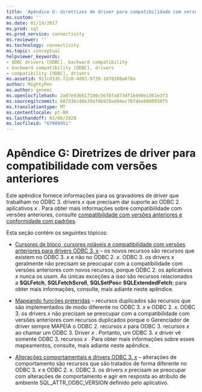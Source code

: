 ```yaml
---
title: 'Apêndice G: diretrizes de driver para compatibilidade com versões anteriores | Microsoft Docs'
ms.custom: ''
ms.date: 01/19/2017
ms.prod: sql
ms.prod_service: connectivity
ms.reviewer: ''
ms.technology: connectivity
ms.topic: conceptual
helpviewer_keywords:
- ODBC drivers [ODBC], backward compatibility
- backward compatibility [ODBC], drivers
- compatibility [ODBC], drivers
ms.assetid: 911cd335-f2c0-4d03-9739-1078308a678a
author: MightyPen
ms.author: genemi
ms.openlocfilehash: 2a07e936617100c56f8fa873df1b490e1d61e3f3
ms.sourcegitcommit: b87d36c46b39af8b929ad94ec707dee8800950f5
ms.translationtype: MT
ms.contentlocale: pt-BR
ms.lasthandoff: 02/08/2020
ms.locfileid: "67909951"
---
```

# <a name="appendix-g-driver-guidelines-for-backward-compatibility"></a>Apêndice G: Diretrizes de driver para compatibilidade com versões anteriores
Este apêndice fornece informações para os gravadores de driver que trabalham no ODBC 3. drivers *x* que precisam dar suporte ao ODBC 2. aplicativos *x* . Para obter mais informações sobre compatibilidade com versões anteriores, consulte [compatibilidade com versões anteriores e conformidade com padrões](../../../odbc/reference/develop-app/backward-compatibility-and-standards-compliance.md).  
  
 Esta seção contém os seguintes tópicos:  
  
-   [Cursores de bloco, cursores roláveis e compatibilidade com versões anteriores para drivers ODBC 3. x](../../../odbc/reference/appendixes/block-cursors-scrollable-cursors-and-backward-compatibility.md) – os novos recursos são recursos que existem no ODBC 3. *x* e não no ODBC 2. *x*. ODBC 3. os drivers *x* geralmente não precisam se preocupar com a compatibilidade com versões anteriores com novos recursos, porque ODBC 2. os aplicativos *x* nunca os usam. As únicas exceções a isso são recursos relacionados a **SQLFetch**, **SQLFetchScroll**, **SQLSetPos**e **SQLExtendedFetch**; para obter mais informações, consulte, mais adiante neste apêndice.  
  
-   [Mapeando funções preteridas](../../../odbc/reference/appendixes/mapping-deprecated-functions.md) – recursos duplicados são recursos que são implementados de modo diferente no ODBC 3. *x* e ODBC 2. *x*. ODBC 3. os drivers *x* não precisam se preocupar com a compatibilidade com versões anteriores com recursos duplicados porque o Gerenciador de driver sempre MAPEIA o ODBC 2. recursos *x* para ODBC 3. recursos *x* ao chamar um ODBC 3. Driver *x* . Portanto, um ODBC 3. *x* driver vê somente ODBC 3. recursos *x* . Para obter mais informações sobre esses mapeamentos, consulte, mais adiante neste apêndice.  
  
-   [Alterações comportamentais e drivers ODBC 3. x](../../../odbc/reference/appendixes/behavioral-changes-and-odbc-3-x-drivers.md) – alterações de comportamento são recursos que são tratados de forma diferente no ODBC 3. *x* e ODBC 2. *x*. ODBC 3. os drivers *x* precisam se preocupar com alterações de comportamento e agir em resposta ao atributo de ambiente SQL_ATTR_ODBC_VERSION definido pelo aplicativo.
